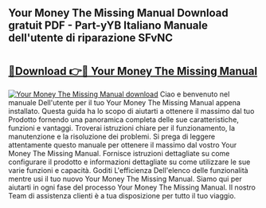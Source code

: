 ## Your Money The Missing Manual Download gratuit PDF - Part-yYB Italiano Manuale dell'utente di riparazione SFvNC

# <h2><a href="http://dfcb6vb.blite.top/?on=Your+Money+The+Missing+Manual">🔗Download 👉🔴 Your Money The Missing Manual</a></h2>

[![Your Money The Missing Manual download](https://i.imgur.com/lujVjoI.png)](http://dfcb6vb.blite.top/?on=Your+Money+The+Missing+Manual)
Ciao e benvenuto nel manuale Dell'utente per il tuo Your Money The Missing Manual appena installato. Questa guida ha lo scopo di aiutarti a ottenere il massimo dal tuo Prodotto fornendo una panoramica completa delle sue caratteristiche, funzioni e vantaggi. Troverai istruzioni chiare per il funzionamento, la manutenzione e la risoluzione dei problemi. Si prega di leggere attentamente questo manuale per ottenere il massimo dal vostro Your Money The Missing Manual. Fornisce istruzioni dettagliate su come configurare il prodotto e informazioni dettagliate su come utilizzare le sue varie funzioni e capacità. Goditi L'efficienza Dell'elenco delle funzionalità mentre usi il tuo nuovo Your Money The Missing Manual. Siamo qui per aiutarti in ogni fase del processo Your Money The Missing Manual. Il nostro Team di assistenza clienti è a tua disposizione per tutto il tuo viaggio.
